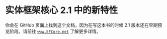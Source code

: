 # 实体框架核心 2.1 中的新特性

你会在 GitHub 页面上找到这个文档，因为在写这本书的时候 2.1 版本还在早期预览阶段。请前往 [`www.EFCore.net`](http://www.efcore.net) 了解更多详情。